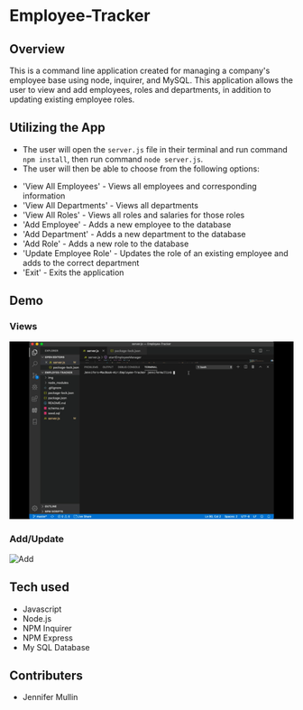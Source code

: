 # Employee-Tracker

## Overview
This is a command line application created for managing a company's employee base using node, inquirer, and MySQL. This application allows the user to view and add employees, roles and departments, in addition to updating existing employee roles.

## Utilizing the App
- The user will open the `server.js` file in their terminal and run command `npm install`, then run command `node server.js`.
- The user will then be able to choose from the following options:
* 'View All Employees' - Views all employees and corresponding information
* 'View All Departments' - Views all departments
* 'View All Roles' - Views all roles and salaries for those roles
* 'Add Employee' - Adds a new employee to the database
* 'Add Department' - Adds a new department to the database
* 'Add Role' - Adds a new role to the database
* 'Update Employee Role' - Updates the role of an existing employee and adds to the correct department
* 'Exit' - Exits the application

## Demo

### Views

![Views](/img/employeeview.gif)

### Add/Update

![Add](/img/employeeadd.gif)

## Tech used
- Javascript
- Node.js
- NPM Inquirer
- NPM Express
- My SQL Database


## Contributers
- Jennifer Mullin